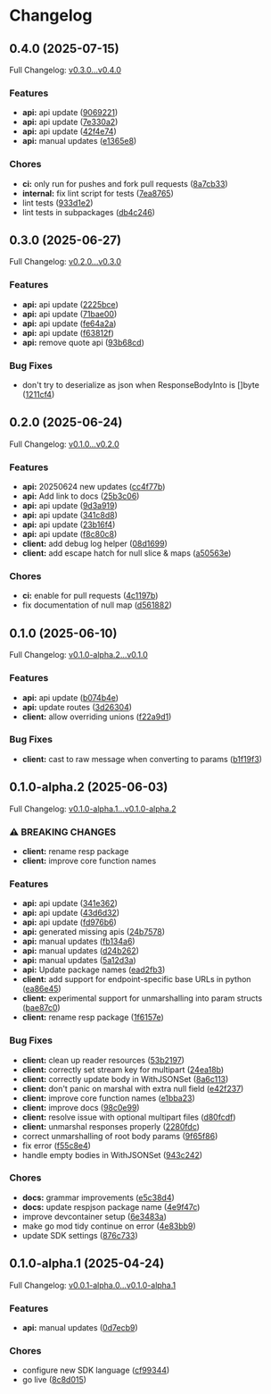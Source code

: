 # Changelog

## 0.4.0 (2025-07-15)

Full Changelog: [v0.3.0...v0.4.0](https://github.com/dinaricrypto/dinari-api-sdk-go/compare/v0.3.0...v0.4.0)

### Features

* **api:** api update ([9069221](https://github.com/dinaricrypto/dinari-api-sdk-go/commit/906922130b6bbaba652ac94f8d6ba1b36bf0381b))
* **api:** api update ([7e330a2](https://github.com/dinaricrypto/dinari-api-sdk-go/commit/7e330a21da5d216d6bfc7726da450447a07fe036))
* **api:** api update ([42f4e74](https://github.com/dinaricrypto/dinari-api-sdk-go/commit/42f4e74f5820dc9690fadc791265af897e6a6aca))
* **api:** manual updates ([e1365e8](https://github.com/dinaricrypto/dinari-api-sdk-go/commit/e1365e8ca31cc7316989634199039f1c121a9570))


### Chores

* **ci:** only run for pushes and fork pull requests ([8a7cb33](https://github.com/dinaricrypto/dinari-api-sdk-go/commit/8a7cb33eb06e709001d278fa7e543c0c765b7cc2))
* **internal:** fix lint script for tests ([7ea8765](https://github.com/dinaricrypto/dinari-api-sdk-go/commit/7ea8765d85c0772fdb3beb68112edb91b3757ef7))
* lint tests ([933d1e2](https://github.com/dinaricrypto/dinari-api-sdk-go/commit/933d1e23811f7560a19501631ec51056b673a69c))
* lint tests in subpackages ([db4c246](https://github.com/dinaricrypto/dinari-api-sdk-go/commit/db4c246f937cf66128f32775d4baa4b57c95e560))

## 0.3.0 (2025-06-27)

Full Changelog: [v0.2.0...v0.3.0](https://github.com/dinaricrypto/dinari-api-sdk-go/compare/v0.2.0...v0.3.0)

### Features

* **api:** api update ([2225bce](https://github.com/dinaricrypto/dinari-api-sdk-go/commit/2225bced5626e4cd834fc1245c806eacdc37ef9d))
* **api:** api update ([71bae00](https://github.com/dinaricrypto/dinari-api-sdk-go/commit/71bae000c777fb878dd2bd5d3f5bfcc82e70dd0b))
* **api:** api update ([fe64a2a](https://github.com/dinaricrypto/dinari-api-sdk-go/commit/fe64a2a588dbdaaa54176d1a2a3c4830ed75bc05))
* **api:** api update ([f63812f](https://github.com/dinaricrypto/dinari-api-sdk-go/commit/f63812f7e3ea7f54e472f20a1b9fa937ed30a964))
* **api:** remove quote api ([93b68cd](https://github.com/dinaricrypto/dinari-api-sdk-go/commit/93b68cd54227ac39c438608cecbfaf15c7951442))


### Bug Fixes

* don't try to deserialize as json when ResponseBodyInto is []byte ([1211cf4](https://github.com/dinaricrypto/dinari-api-sdk-go/commit/1211cf4b054df77f03e35b505298d6efafae82d2))

## 0.2.0 (2025-06-24)

Full Changelog: [v0.1.0...v0.2.0](https://github.com/dinaricrypto/dinari-api-sdk-go/compare/v0.1.0...v0.2.0)

### Features

* **api:** 20250624 new updates ([cc4f77b](https://github.com/dinaricrypto/dinari-api-sdk-go/commit/cc4f77b740f9225ed4b1646e10754f2774eaa1ae))
* **api:** Add link to docs ([25b3c06](https://github.com/dinaricrypto/dinari-api-sdk-go/commit/25b3c06476e1a8e65825864dcacf9ecef11f0f10))
* **api:** api update ([9d3a919](https://github.com/dinaricrypto/dinari-api-sdk-go/commit/9d3a919a4cb2c9774f6409f631b50ad34b50660a))
* **api:** api update ([341c8d8](https://github.com/dinaricrypto/dinari-api-sdk-go/commit/341c8d8e20e8d4193f115d388085d9e20f9ae6f5))
* **api:** api update ([23b16f4](https://github.com/dinaricrypto/dinari-api-sdk-go/commit/23b16f4a5f6e52ca82f59149ae2f06ae2cbcce07))
* **api:** api update ([f8c80c8](https://github.com/dinaricrypto/dinari-api-sdk-go/commit/f8c80c875fcb0d89d33af49ceb6d695592696278))
* **client:** add debug log helper ([08d1699](https://github.com/dinaricrypto/dinari-api-sdk-go/commit/08d16996f15377e88a1b68ff07f6c90073fa49eb))
* **client:** add escape hatch for null slice & maps ([a50563e](https://github.com/dinaricrypto/dinari-api-sdk-go/commit/a50563eaac3261c9cbd794c407a89fcd170917b1))


### Chores

* **ci:** enable for pull requests ([4c1197b](https://github.com/dinaricrypto/dinari-api-sdk-go/commit/4c1197b9ca41481fdda0b4d957a072a5ea68506a))
* fix documentation of null map ([d561882](https://github.com/dinaricrypto/dinari-api-sdk-go/commit/d5618820d5b954f2e2b61cee2205eb567b144665))

## 0.1.0 (2025-06-10)

Full Changelog: [v0.1.0-alpha.2...v0.1.0](https://github.com/dinaricrypto/dinari-api-sdk-go/compare/v0.1.0-alpha.2...v0.1.0)

### Features

* **api:** api update ([b074b4e](https://github.com/dinaricrypto/dinari-api-sdk-go/commit/b074b4e602837e286c9bc4b56800b854d11d6c60))
* **api:** update routes ([3d26304](https://github.com/dinaricrypto/dinari-api-sdk-go/commit/3d263042d1c26ee39a1c0f3657896c8e1c6dbe83))
* **client:** allow overriding unions ([f22a9d1](https://github.com/dinaricrypto/dinari-api-sdk-go/commit/f22a9d1103c3d2ed1ba741a3559f4639d4d3a286))


### Bug Fixes

* **client:** cast to raw message when converting to params ([b1f19f3](https://github.com/dinaricrypto/dinari-api-sdk-go/commit/b1f19f3de2f05dc28f406e3f7e2fa6ab2369acce))

## 0.1.0-alpha.2 (2025-06-03)

Full Changelog: [v0.1.0-alpha.1...v0.1.0-alpha.2](https://github.com/dinaricrypto/dinari-api-sdk-go/compare/v0.1.0-alpha.1...v0.1.0-alpha.2)

### ⚠ BREAKING CHANGES

* **client:** rename resp package
* **client:** improve core function names

### Features

* **api:** api update ([341e362](https://github.com/dinaricrypto/dinari-api-sdk-go/commit/341e3628a4d4072e13a1dc1070611ceba2405f46))
* **api:** api update ([43d6d32](https://github.com/dinaricrypto/dinari-api-sdk-go/commit/43d6d326dfccf8e835f59811924b582438e5df4f))
* **api:** api update ([fd976b6](https://github.com/dinaricrypto/dinari-api-sdk-go/commit/fd976b6fc06ab7d87e51b5bdb48a817a20ba238b))
* **api:** generated missing apis ([24b7578](https://github.com/dinaricrypto/dinari-api-sdk-go/commit/24b7578490ae47877fa432ff407951e074ca3645))
* **api:** manual updates ([fb134a6](https://github.com/dinaricrypto/dinari-api-sdk-go/commit/fb134a6bb923006edd5f169ea79a0ff81728d4ca))
* **api:** manual updates ([d24b262](https://github.com/dinaricrypto/dinari-api-sdk-go/commit/d24b262d2e863093b3fc7d04aa0f5f70ef4a2508))
* **api:** manual updates ([5a12d3a](https://github.com/dinaricrypto/dinari-api-sdk-go/commit/5a12d3a6b5440ca6b55b8f904edfea1ed04ce84d))
* **api:** Update package names ([ead2fb3](https://github.com/dinaricrypto/dinari-api-sdk-go/commit/ead2fb35663d079af30b5ba8cba40af323ffeb52))
* **client:** add support for endpoint-specific base URLs in python ([ea86e45](https://github.com/dinaricrypto/dinari-api-sdk-go/commit/ea86e45a81e13950f679fa089010d21e6d294d80))
* **client:** experimental support for unmarshalling into param structs ([bae87c0](https://github.com/dinaricrypto/dinari-api-sdk-go/commit/bae87c0a9e818d91c75a6db7058cc50f34ea299d))
* **client:** rename resp package ([1f6157e](https://github.com/dinaricrypto/dinari-api-sdk-go/commit/1f6157e68c56ceb5ef1f60d4367e99fd42ac4082))


### Bug Fixes

* **client:** clean up reader resources ([53b2197](https://github.com/dinaricrypto/dinari-api-sdk-go/commit/53b2197e72dc7ad7b28726e7a5e95a9d744ca76e))
* **client:** correctly set stream key for multipart ([24ea18b](https://github.com/dinaricrypto/dinari-api-sdk-go/commit/24ea18b83cfb8862c102069033028eedc0f5b91e))
* **client:** correctly update body in WithJSONSet ([8a6c113](https://github.com/dinaricrypto/dinari-api-sdk-go/commit/8a6c11330293c57c7ae7c8f667218cd933e2aa8c))
* **client:** don't panic on marshal with extra null field ([e42f237](https://github.com/dinaricrypto/dinari-api-sdk-go/commit/e42f237e0a9acf28f3bbe34460b0c76041897d0c))
* **client:** improve core function names ([e1bba23](https://github.com/dinaricrypto/dinari-api-sdk-go/commit/e1bba236633d9f9c04a661a68bb15806085cb935))
* **client:** improve docs ([98c0e99](https://github.com/dinaricrypto/dinari-api-sdk-go/commit/98c0e996b1a856bf7e092a5674eb943ce99e7419))
* **client:** resolve issue with optional multipart files ([d80fcdf](https://github.com/dinaricrypto/dinari-api-sdk-go/commit/d80fcdfb1c45424be7a70e3ecb662560d1f690d2))
* **client:** unmarshal responses properly ([2280fdc](https://github.com/dinaricrypto/dinari-api-sdk-go/commit/2280fdc080af0c6949ed552d7f9d822fcdfeb1cb))
* correct unmarshalling of root body params ([9f65f86](https://github.com/dinaricrypto/dinari-api-sdk-go/commit/9f65f8688dce2c068360ce5c3186512ac64e7106))
* fix error ([f55c8e4](https://github.com/dinaricrypto/dinari-api-sdk-go/commit/f55c8e40c8560911383beaf9d3dc9bdcda1d9f3f))
* handle empty bodies in WithJSONSet ([943c242](https://github.com/dinaricrypto/dinari-api-sdk-go/commit/943c242118101852c9f843c2f38520d5f075f52b))


### Chores

* **docs:** grammar improvements ([e5c38d4](https://github.com/dinaricrypto/dinari-api-sdk-go/commit/e5c38d427928d706a5a2590cd462e4f1a2165f06))
* **docs:** update respjson package name ([4e9f47c](https://github.com/dinaricrypto/dinari-api-sdk-go/commit/4e9f47c2c6e35299a861d59a80e6d6e41c5d6bab))
* improve devcontainer setup ([6e3483a](https://github.com/dinaricrypto/dinari-api-sdk-go/commit/6e3483a9c75465d713edceb1354e5679eb324399))
* make go mod tidy continue on error ([4e83bb9](https://github.com/dinaricrypto/dinari-api-sdk-go/commit/4e83bb972210c801c2863e0f44e5f4ca71bf32aa))
* update SDK settings ([876c733](https://github.com/dinaricrypto/dinari-api-sdk-go/commit/876c733bc4110fb1da961a93bba03482eadc9b92))

## 0.1.0-alpha.1 (2025-04-24)

Full Changelog: [v0.0.1-alpha.0...v0.1.0-alpha.1](https://github.com/dinaricrypto/dinari-api-sdk-go/compare/v0.0.1-alpha.0...v0.1.0-alpha.1)

### Features

* **api:** manual updates ([0d7ecb9](https://github.com/dinaricrypto/dinari-api-sdk-go/commit/0d7ecb9c12e6c76cc7e526eaba516529b1a66ef4))


### Chores

* configure new SDK language ([cf99344](https://github.com/dinaricrypto/dinari-api-sdk-go/commit/cf99344dd4870e78048632ce270b8a65af3bcb78))
* go live ([8c8d015](https://github.com/dinaricrypto/dinari-api-sdk-go/commit/8c8d0156ff5ced63ec205c150e4ef6d214c79357))
